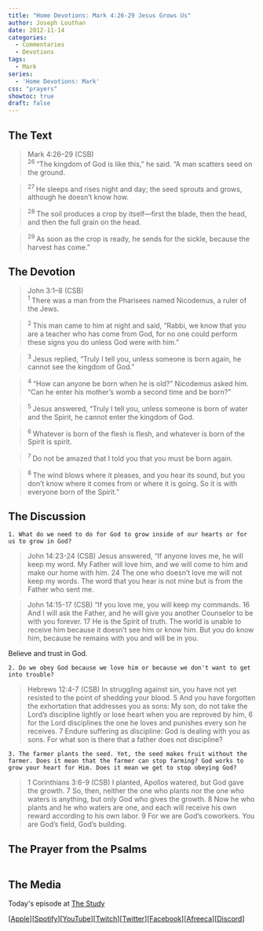 ```yaml
---
title: "Home Devotions: Mark 4:26-29 Jesus Grows Us"
author: Joseph Louthan
date: 2012-11-14
categories:
  - Commentaries
  - Devotions
tags:
  - Mark
series:
  - 'Home Devotions: Mark'
css: "prayers"
showtoc: true
draft: false
---
```

## The Text

>Mark 4:26–29 (CSB)  
><sup> 26 </sup> “The kingdom of God is like this,” he said. “A man scatters seed on the ground. 

><sup> 27 </sup> He sleeps and rises night and day; the seed sprouts and grows, although he doesn’t know how. 

><sup> 28 </sup> The soil produces a crop by itself—first the blade, then the head, and then the full grain on the head. 

><sup> 29 </sup> As soon as the crop is ready, he sends for the sickle, because the harvest has come.”

## The Devotion

>John 3:1–8 (CSB)  
><sup> 1 </sup> There was a man from the Pharisees named Nicodemus, a ruler of the Jews. 

><sup> 2 </sup> This man came to him at night and said, “Rabbi, we know that you are a teacher who has come from God, for no one could perform these signs you do unless God were with him.” 

><sup> 3 </sup> Jesus replied, “Truly I tell you, unless someone is born again, he cannot see the kingdom of God.” 

><sup> 4 </sup> “How can anyone be born when he is old?” Nicodemus asked him. “Can he enter his mother’s womb a second time and be born?” 

><sup> 5 </sup> Jesus answered, “Truly I tell you, unless someone is born of water and the Spirit, he cannot enter the kingdom of God. 

><sup> 6 </sup> Whatever is born of the flesh is flesh, and whatever is born of the Spirit is spirit. 

><sup> 7 </sup> Do not be amazed that I told you that you must be born again. 

><sup> 8 </sup> The wind blows where it pleases, and you hear its sound, but you don’t know where it comes from or where it is going. So it is with everyone born of the Spirit.”

## The Discussion

```text
1. What do we need to do for God to grow inside of our hearts or for us to grow in God?
```

>John 14:23-24 (CSB) Jesus answered, “If anyone loves me, he will keep my word. My Father will love him, and we will come to him and make our home with him. 24 The one who doesn’t love me will not keep my words. The word that you hear is not mine but is from the Father who sent me.

>John 14:15-17 (CSB) “If you love me, you will keep my commands. 16 And I will ask the Father, and he will give you another Counselor to be with you forever. 17 He is the Spirit of truth. The world is unable to receive him because it doesn’t see him or know him. But you do know him, because he remains with you and will be in you.

Believe and trust in God.

```text
2. Do we obey God because we love him or because we don't want to get into trouble?
```

>Hebrews 12:4-7 (CSB) In struggling against sin, you have not yet resisted to the point of shedding your blood. 5 And you have forgotten the exhortation that addresses you as sons:
My son, do not take the Lord’s discipline lightly
or lose heart when you are reproved by him,
6 for the Lord disciplines the one he loves
and punishes every son he receives.
7 Endure suffering as discipline: God is dealing with you as sons. For what son is there that a father does not discipline?

```text
3. The farmer plants the seed. Yet, the seed makes fruit without the farmer. Does it mean that the farmer can stop farming? God works to grow your heart for Him. Does it mean we get to stop obeying God?
```

>1 Corinthians 3:6-9 (CSB) I planted, Apollos watered, but God gave the growth. 7 So, then, neither the one who plants nor the one who waters is anything, but only God who gives the growth. 8 Now he who plants and he who waters are one, and each will receive his own reward according to his own labor. 9 For we are God’s coworkers. You are God’s field, God’s building.

## The Prayer from the Psalms

>

<div style='font-variant: small-caps;'>

</div>

```text

```

<div style="page-break-after: always;"></div>

## The Media

Today's episode at [The Study](http://study.theologic.us/podcast/home-devotions-mark-426-29-jesus-grows-us)

\[[Apple](https://podcasts.apple.com/us/podcast/the-study/id1557102127)\]\[[Spotify](https://open.spotify.com/show/0Xs5qsNvWePyRqcmtOTPkR)\]\[[YouTube](http://youtube.theologic.us)\]\[[Twitch](http://twitch.theologic.us)\]\[[Twitter](https://twitter.com/theologic_us)\]\[[Facebook](https://www.facebook.com/groups/462231051477464)\]\[[Afreeca](https://bj.afreecatv.com/theologicus)\]\[[Discord](http://discord.theologic.us)\]
